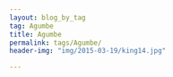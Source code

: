 ```yaml
---
layout: blog_by_tag
tag: Agumbe
title: Agumbe
permalink: tags/Agumbe/
header-img: "img/2015-03-19/king14.jpg"

---
```

